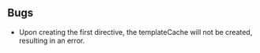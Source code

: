 ## Bugs

- Upon creating the first directive, the templateCache will not be created, resulting in an error.

